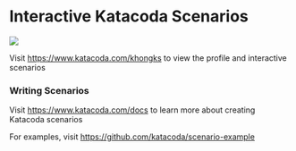 # Interactive Katacoda Scenarios

[![](http://shields.katacoda.com/katacoda/khongks/count.svg)](https://www.katacoda.com/khongks "Get your profile on Katacoda.com")

Visit https://www.katacoda.com/khongks to view the profile and interactive scenarios

### Writing Scenarios
Visit https://www.katacoda.com/docs to learn more about creating Katacoda scenarios

For examples, visit https://github.com/katacoda/scenario-example
